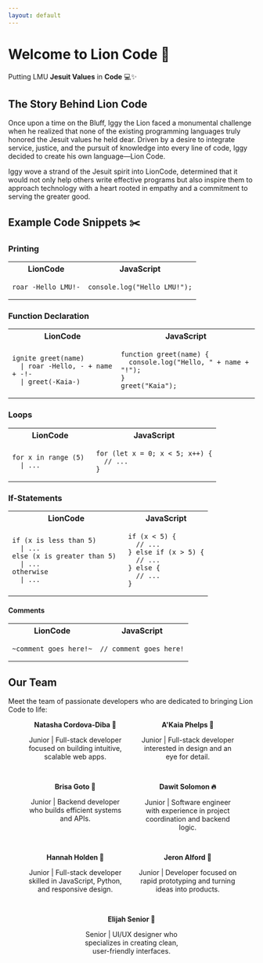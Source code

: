```yaml
---
layout: default
---
```


# Welcome to Lion Code 🦁
Putting LMU **Jesuit Values** in **Code** 💻✨


## The Story Behind Lion Code
Once upon a time on the Bluff, Iggy the Lion faced a monumental challenge when he realized that none of the existing programming languages truly honored the Jesuit values he held dear. Driven by a desire to integrate service, justice, and the pursuit of knowledge into every line of code, Iggy decided to create his own language—Lion Code. 

Iggy wove a strand of the Jesuit spirit into LionCode, determined that it would not only help others write effective programs but also inspire them to approach technology with a heart rooted in empathy and a commitment to serving the greater good.
 
## Example Code Snippets ✂️

### Printing

<table>
  <tr>
    <th>LionCode</th>
    <th>JavaScript</th>
  </tr>
  <tr>
    <td><pre><code>roar -Hello LMU!-</code></pre></td>
    <td><pre><code>console.log("Hello LMU!");</code></pre></td>
  </tr>
</table>

### Function Declaration 

<table>
  <tr>
    <th>LionCode</th>
    <th>JavaScript</th>
  </tr>
  <tr>
    <td><pre><code>ignite greet(name) 
  | roar -Hello, - + name + -!-
  | greet(-Kaia-)</code></pre></td>
    <td><pre><code>function greet(name) {
  console.log("Hello, " + name + "!");
}
greet("Kaia");</code></pre></td>
  </tr>
</table>

### Loops 

<table>
  <tr>
    <th>LionCode</th>
    <th>JavaScript</th>
  </tr>
  <tr>
    <td><pre><code>for x in range (5) 
  | ...
</code></pre></td>
    <td><pre><code>for (let x = 0; x < 5; x++) {
  // ...
}</code></pre></td>
  </tr>
</table>

### If-Statements 

<table>
  <tr>
    <th>LionCode</th>
    <th>JavaScript</th>
  </tr>
  <tr>
    <td><pre><code>if (x is less than 5) 
  | ...
else (x is greater than 5) 
  | ...
otherwise 
  | ...
</code></pre></td>
    <td><pre><code>if (x < 5) {
  // ...
} else if (x > 5) {
  // ...
} else {
  // ...
}</code></pre></td>
  </tr>
</table>

####  Comments 

<table>
  <tr>
    <th>LionCode</th>
    <th>JavaScript</th>
  </tr>
  <tr>
    <td><pre><code>~comment goes here!~</code></pre></td>
    <td><pre><code>// comment goes here!</code></pre></td>
  </tr>
</table>

## Our Team
Meet the team of passionate developers who are dedicated to bringing Lion Code to life:

<div style="display: flex; flex-wrap: wrap; justify-content: center; gap: 30px;">

  <div style="width: 200px; text-align: center;">
    <strong>Natasha Cordova-Diba 🌸</strong>
    <p>Junior | Full-stack developer focused on building intuitive, scalable web apps.</p>
  </div>

  <div style="width: 200px; text-align: center;">
    <strong>A'Kaia Phelps 🌼</strong>
    <p>Junior | Full-stack developer interested in design and an eye for detail.</p>
  </div>

  <div style="width: 200px; text-align: center;">
    <strong>Brisa Goto 🍁</strong>
    <p>Junior | Backend developer who builds efficient systems and APIs.</p>
  </div>

  <div style="width: 200px; text-align: center;">
    <strong>Dawit Solomon 🔥</strong>
    <p>Junior | Software engineer with experience in project coordination and backend logic.</p>
  </div>

  <div style="width: 200px; text-align: center;">
    <strong>Hannah Holden 💐</strong>
    <p>Junior | Full-stack developer skilled in JavaScript, Python, and responsive design.</p>
  </div>

  <div style="width: 200px; text-align: center;">
    <strong>Jeron Alford 🪸</strong>
    <p>Junior | Developer focused on rapid prototyping and turning ideas into products.</p>
  </div>

  <div style="width: 200px; text-align: center;">
    <strong>Elijah Senior 🌾</strong>
    <p>Senior | UI/UX designer who specializes in creating clean, user-friendly interfaces.</p>
  </div>

</div>